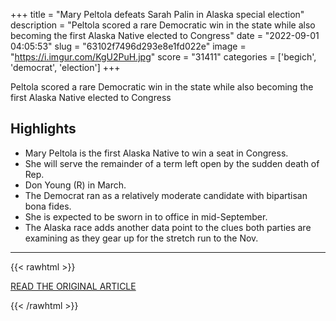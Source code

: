 +++
title = "Mary Peltola defeats Sarah Palin in Alaska special election"
description = "Peltola scored a rare Democratic win in the state while also becoming the first Alaska Native elected to Congress"
date = "2022-09-01 04:05:53"
slug = "63102f7496d293e8e1fd022e"
image = "https://i.imgur.com/KgU2PuH.jpg"
score = "31411"
categories = ['begich', 'democrat', 'election']
+++

Peltola scored a rare Democratic win in the state while also becoming the first Alaska Native elected to Congress

## Highlights

- Mary Peltola is the first Alaska Native to win a seat in Congress.
- She will serve the remainder of a term left open by the sudden death of Rep.
- Don Young (R) in March.
- The Democrat ran as a relatively moderate candidate with bipartisan bona fides.
- She is expected to be sworn in to office in mid-September.
- The Alaska race adds another data point to the clues both parties are examining as they gear up for the stretch run to the Nov.

---

{{< rawhtml >}}
  <p class="article-category">
    <a target="_blank" href="https://www.washingtonpost.com/politics/2022/08/31/alaska-palin-peltola-house/">READ THE ORIGINAL ARTICLE</a>
  </p>
{{< /rawhtml >}}
